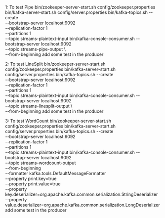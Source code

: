 1: To test Pipe
bin/zookeeper-server-start.sh config/zookeeper.properties
bin/kafka-server-start.sh config/server.properties
bin/kafka-topics.sh --create \
 --bootstrap-server localhost:9092 \
              --replication-factor 1 \
 --partitions 1 \
 --topic streams-plaintext-input
bin/kafka-console-consumer.sh --bootstrap-server localhost:9092 \
 --topic streams-pipe-output  \    
 --from-beginning 
add some test in the producer

2: To test LineSplit
bin/zookeeper-server-start.sh config/zookeeper.properties
bin/kafka-server-start.sh config/server.properties
bin/kafka-topics.sh --create \
 --bootstrap-server localhost:9092 \
              --replication-factor 1 \
 --partitions 1 \
 --topic streams-plaintext-input
bin/kafka-console-consumer.sh --bootstrap-server localhost:9092 \
 --topic streams-linesplit-output  \    
 --from-beginning 
add some test in the producer

3: To test WordCount
bin/zookeeper-server-start.sh config/zookeeper.properties
bin/kafka-server-start.sh config/server.properties
bin/kafka-topics.sh --create \
--bootstrap-server localhost:9092 \
--replication-factor 1 \
--partitions 1 \
--topic streams-plaintext-input
bin/kafka-console-consumer.sh --bootstrap-server localhost:9092 \
	--topic streams-wordcount-output \
--from-beginning \
--formatter kafka.tools.DefaultMessageFormatter \
--property print.key=true \
--property print.value=true \
--property key.deserializer=org.apache.kafka.common.serialization.StringDeserializer\
             --property
value.deserializer=org.apache.kafka.common.serialization.LongDeserializer
add some test in the producer

